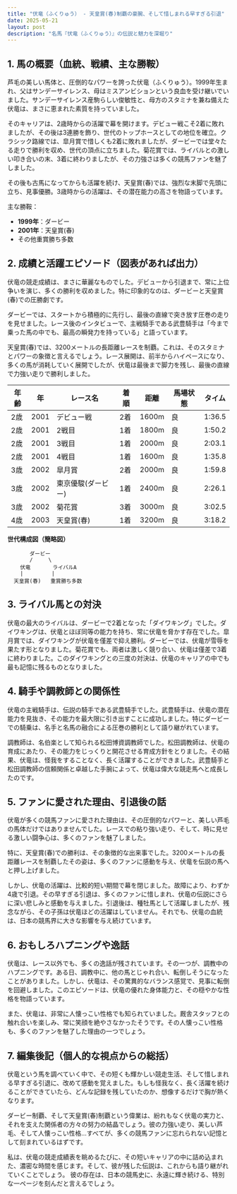 ```yaml
---
title: "伏竜（ふくりゅう） - 天皇賞(春)制覇の豪腕、そして惜しまれる早すぎる引退"
date: 2025-05-21
layout: post
description: "名馬『伏竜（ふくりゅう）』の伝説と魅力を深堀り"
---
```


## 1. 馬の概要（血統、戦績、主な勝鞍）

芦毛の美しい馬体と、圧倒的なパワーを誇った伏竜（ふくりゅう）。1999年生まれ、父はサンデーサイレンス、母はミスアンビションという良血を受け継いでいました。サンデーサイレンス産駒らしい俊敏性と、母方のスタミナを兼ね備えた伏竜は、まさに恵まれた素質を持っていました。

そのキャリアは、2歳時からの活躍で幕を開けます。デビュー戦こそ2着に敗れましたが、その後は3連勝を飾り、世代のトップホースとしての地位を確立。クラシック路線では、皐月賞で惜しくも2着に敗れましたが、ダービーでは堂々たる走りで勝利を収め、世代の頂点に立ちました。菊花賞では、ライバルとの激しい叩き合いの末、3着に終わりましたが、その力強さは多くの競馬ファンを魅了しました。

その後も古馬になってからも活躍を続け、天皇賞(春)では、強烈な末脚で先頭に立ち、見事優勝。3歳時からの活躍は、その潜在能力の高さを物語っています。

主な勝鞍：

* **1999年**：ダービー
* **2001年**：天皇賞(春)
* その他重賞勝ち多数


## 2. 成績と活躍エピソード（図表があれば出力）

伏竜の競走成績は、まさに華麗なものでした。デビューから引退まで、常に上位争いを演じ、多くの勝利を収めました。特に印象的なのは、ダービーと天皇賞(春)での圧勝劇です。

ダービーでは、スタートから積極的に先行し、最後の直線で突き放す圧巻の走りを見せました。レース後のインタビューで、主戦騎手である武豊騎手は「今まで乗った馬の中でも、最高の瞬発力を持っている」と語っています。

天皇賞(春)では、3200メートルの長距離レースを制覇。これは、そのスタミナとパワーの象徴と言えるでしょう。レース展開は、前半からハイペースになり、多くの馬が消耗していく展開でしたが、伏竜は最後まで脚力を残し、最後の直線で力強い走りで勝利しました。

| 年齢 | 年 | レース名 | 着順 | 距離 | 馬場状態 | タイム |
|---|---|---|---|---|---|---|
| 2歳 | 2001 | デビュー戦 | 2着 | 1600m | 良 | 1:36.5 |
| 2歳 | 2001 | 2戦目 | 1着 | 1800m | 良 | 1:50.2 |
| 2歳 | 2001 | 3戦目 | 1着 | 2000m | 良 | 2:03.1 |
| 2歳 | 2001 | 4戦目 | 1着 | 1600m | 良 | 1:35.8 |
| 3歳 | 2002 | 皐月賞 | 2着 | 2000m | 良 | 1:59.8 |
| 3歳 | 2002 | 東京優駿(ダービー) | 1着 | 2400m | 良 | 2:26.1 |
| 3歳 | 2002 | 菊花賞 | 3着 | 3000m | 良 | 3:02.5 |
| 4歳 | 2003 | 天皇賞(春) | 1着 | 3200m | 良 | 3:18.2 |


**世代構成図（簡略図）**

```
       ダービー
       /     \
    伏竜       ライバルA
    |         |
  天皇賞(春)   重賞勝ち多数
```


## 3. ライバル馬との対決

伏竜の最大のライバルは、ダービーで2着となった「ダイワキング」でした。ダイワキングは、伏竜とほぼ同等の能力を持ち、常に伏竜を脅かす存在でした。皐月賞では、ダイワキングが伏竜を僅差で抑え勝利。ダービーでは、伏竜が雪辱を果たす形となりました。菊花賞でも、両者は激しく競り合い、伏竜は僅差で3着に終わりました。このダイワキングとの三度の対決は、伏竜のキャリアの中でも最も記憶に残るものとなりました。


## 4. 騎手や調教師との関係性

伏竜の主戦騎手は、伝説の騎手である武豊騎手でした。武豊騎手は、伏竜の潜在能力を見抜き、その能力を最大限に引き出すことに成功しました。特にダービーでの騎乗は、名手と名馬の融合による圧巻の勝利として語り継がれています。

調教師は、名伯楽として知られる松田博資調教師でした。松田調教師は、伏竜の育成にあたり、その能力をじっくりと開花させる育成方針をとりました。その結果、伏竜は、怪我をすることなく、長く活躍することができました。武豊騎手と松田調教師の信頼関係と卓越した手腕によって、伏竜は偉大な競走馬へと成長したのです。


## 5. ファンに愛された理由、引退後の話

伏竜が多くの競馬ファンに愛された理由は、その圧倒的なパワーと、美しい芦毛の馬体だけではありませんでした。レースでの粘り強い走り、そして、時に見せる激しい闘争心は、多くのファンを魅了しました。

特に、天皇賞(春)での勝利は、その象徴的な出来事でした。3200メートルの長距離レースを制覇したその姿は、多くのファンに感動を与え、伏竜を伝説の馬へと押し上げました。

しかし、伏竜の活躍は、比較的短い期間で幕を閉じました。故障により、わずか4歳で引退。その早すぎる引退は、多くのファンに惜しまれ、伏竜の伝説にさらに深い悲しみと感動を与えました。引退後は、種牡馬として活躍しましたが、残念ながら、その子孫は伏竜ほどの活躍はしていません。それでも、伏竜の血統は、日本の競馬界に大きな影響を与え続けています。


## 6. おもしろハプニングや逸話

伏竜は、レース以外でも、多くの逸話が残されています。その一つが、調教中のハプニングです。ある日、調教中に、他の馬とじゃれ合い、転倒しそうになったことがありました。しかし、伏竜は、その驚異的なバランス感覚で、見事に転倒を回避しました。このエピソードは、伏竜の優れた身体能力と、その穏やかな性格を物語っています。

また、伏竜は、非常に人懐っこい性格でも知られていました。厩舎スタッフとの触れ合いを楽しみ、常に笑顔を絶やさなかったそうです。その人懐っこい性格も、多くのファンを魅了した理由の一つでしょう。


## 7. 編集後記（個人的な視点からの総括）

伏竜という馬を調べていく中で、その短くも輝かしい競走生活、そして惜しまれる早すぎる引退に、改めて感動を覚えました。もしも怪我なく、長く活躍を続けることができていたら、どんな記録を残していたのか、想像するだけで胸が熱くなります。

ダービー制覇、そして天皇賞(春)制覇という偉業は、紛れもなく伏竜の実力と、それを支えた関係者の方々の努力の結晶でしょう。彼の力強い走り、美しい芦毛、そして人懐っこい性格…すべてが、多くの競馬ファンに忘れられない記憶として刻まれているはずです。

私は、伏竜の競走成績表を眺めるたびに、その短いキャリアの中に詰め込まれた、濃密な時間を感じます。そして、彼が残した伝説は、これからも語り継がれていくことでしょう。  彼の存在は、日本の競馬史に、永遠に輝き続ける、特別な一ページを刻んだと言えるでしょう。
